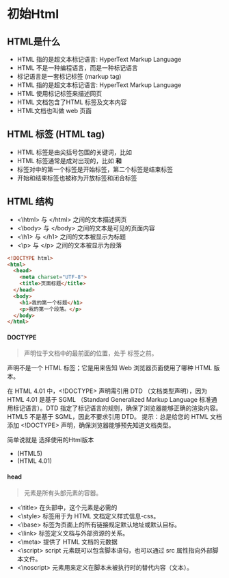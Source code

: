 # 初始Html

## HTML是什么
 - HTML 指的是超文本标记语言: HyperText Markup Language
 - HTML 不是一种编程语言，而是一种标记语言
 - 标记语言是一套标记标签 (markup tag)
 - HTML 指的是超文本标记语言: HyperText Markup Language
 - HTML 使用标记标签来描述网页
 - HTML 文档包含了HTML 标签及文本内容
 - HTML文档也叫做 web 页面

## HTML 标签 (HTML tag)
 - HTML 标签是由尖括号包围的关键词，比如 <html>
 - HTML 标签通常是成对出现的，比如 <b> 和 </b>
 - 标签对中的第一个标签是开始标签，第二个标签是结束标签
 - 开始和结束标签也被称为开放标签和闭合标签

## HTML 结构

- <\html> 与 <\/html> 之间的文本描述网页
- <\body> 与 <\/body> 之间的文本是可见的页面内容
- <\h1> 与 <\/h1> 之间的文本被显示为标题
- <\p> 与 <\/p> 之间的文本被显示为段落

```html
<!DOCTYPE html>
<html>
  <head>
    <meta charset="UTF-8">
    <title>页面标题</title>
  </head>
  <body>
    <h1>我的第一个标题</h1>
    <p>我的第一个段落。</p>
  </body>
</html>
```
####  DOCTYPE
><!DOCTYPE> 声明位于文档中的最前面的位置，处于 <html> 标签之前。
<!DOCTYPE> 声明不是一个 HTML 标签；它是用来告知 Web 浏览器页面使用了哪种 HTML 版本。
在 HTML 4.01 中，<!DOCTYPE> 声明需引用 DTD （文档类型声明），因为 HTML 4.01 是基于 SGML （Standard Generalized Markup Language 标准通用标记语言）。DTD 指定了标记语言的规则，确保了浏览器能够正确的渲染内容。
HTML5 不是基于 SGML，因此不要求引用 DTD。
提示：总是给您的 HTML 文档添加 <!DOCTYPE> 声明，确保浏览器能够预先知道文档类型。

简单说就是 选择使用的Html版本
- <!DOCTYPE html> (HTML5)
- <!DOCTYPE HTML PUBLIC "-//W3C//DTD HTML 4.01//EN" "http://www.w3.org/TR/html4/strict.dtd">(HTML 4.01)


#### head
>元素是所有头部元素的容器。

- <\title> 在头部中，这个元素是必需的
- <\style> 标签用于为 HTML 文档定义样式信息-css。
- <\base> 标签为页面上的所有链接规定默认地址或默认目标。
- <\link> 标签定义文档与外部资源的关系。
- <\meta> 提供了 HTML 文档的元数据
- <\script> script 元素既可以包含脚本语句，也可以通过 src 属性指向外部脚本文件。
- <\noscript> 元素用来定义在脚本未被执行时的替代内容（文本）。
